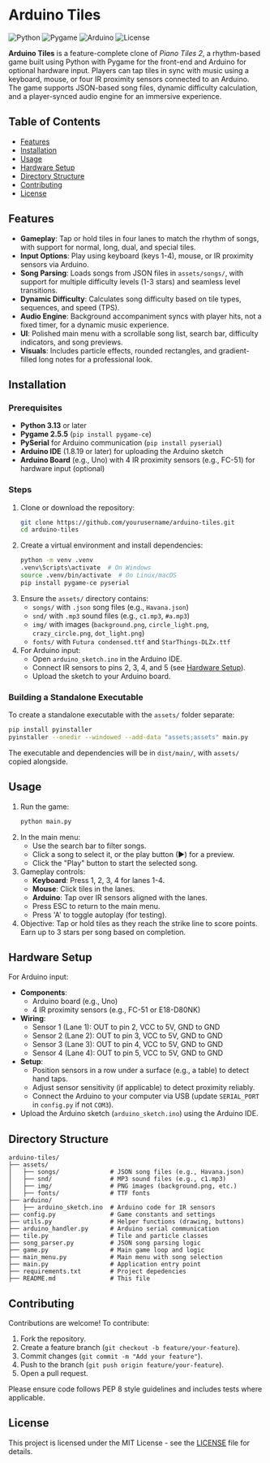 # Arduino Tiles

![Python](https://img.shields.io/badge/Python-3.13-blue?logo=python)
![Pygame](https://img.shields.io/badge/Pygame-2.5.5-orange?logo=pygame)
![Arduino](https://img.shields.io/badge/Arduino-1.8.19-red?logo=arduino)
![License](https://img.shields.io/badge/License-MIT-green)

**Arduino Tiles** is a feature-complete clone of *Piano Tiles 2*, a rhythm-based game built using Python with Pygame for the front-end and Arduino for optional hardware input. Players can tap tiles in sync with music using a keyboard, mouse, or four IR proximity sensors connected to an Arduino. The game supports JSON-based song files, dynamic difficulty calculation, and a player-synced audio engine for an immersive experience.

## Table of Contents
- [Features](#features)
- [Installation](#installation)
- [Usage](#usage)
- [Hardware Setup](#hardware-setup)
- [Directory Structure](#directory-structure)
- [Contributing](#contributing)
- [License](#license)

## Features
- **Gameplay**: Tap or hold tiles in four lanes to match the rhythm of songs, with support for normal, long, dual, and special tiles.
- **Input Options**: Play using keyboard (keys 1-4), mouse, or IR proximity sensors via Arduino.
- **Song Parsing**: Loads songs from JSON files in `assets/songs/`, with support for multiple difficulty levels (1-3 stars) and seamless level transitions.
- **Dynamic Difficulty**: Calculates song difficulty based on tile types, sequences, and speed (TPS).
- **Audio Engine**: Background accompaniment syncs with player hits, not a fixed timer, for a dynamic music experience.
- **UI**: Polished main menu with a scrollable song list, search bar, difficulty indicators, and song previews.
- **Visuals**: Includes particle effects, rounded rectangles, and gradient-filled long notes for a professional look.

## Installation

### Prerequisites
- **Python 3.13** or later
- **Pygame 2.5.5** (`pip install pygame-ce`)
- **PySerial** for Arduino communication (`pip install pyserial`)
- **Arduino IDE** (1.8.19 or later) for uploading the Arduino sketch
- **Arduino Board** (e.g., Uno) with 4 IR proximity sensors (e.g., FC-51) for hardware input (optional)

### Steps
1. Clone or download the repository:
   ```bash
   git clone https://github.com/yourusername/arduino-tiles.git
   cd arduino-tiles
   ```
2. Create a virtual environment and install dependencies:
   ```bash
   python -m venv .venv
   .venv\Scripts\activate  # On Windows
   source .venv/bin/activate  # On Linux/macOS
   pip install pygame-ce pyserial
   ```
3. Ensure the `assets/` directory contains:
   - `songs/` with `.json` song files (e.g., `Havana.json`)
   - `snd/` with `.mp3` sound files (e.g., `c1.mp3`, `#a.mp3`)
   - `img/` with images (`background.png`, `circle_light.png`, `crazy_circle.png`, `dot_light.png`)
   - `fonts/` with `Futura condensed.ttf` and `StarThings-DLZx.ttf`
4. For Arduino input:
   - Open `arduino_sketch.ino` in the Arduino IDE.
   - Connect IR sensors to pins 2, 3, 4, and 5 (see [Hardware Setup](#hardware-setup)).
   - Upload the sketch to your Arduino board.

### Building a Standalone Executable
To create a standalone executable with the `assets/` folder separate:
```bash
pip install pyinstaller
pyinstaller --onedir --windowed --add-data "assets;assets" main.py
```
The executable and dependencies will be in `dist/main/`, with `assets/` copied alongside.

## Usage
1. Run the game:
   ```bash
   python main.py
   ```
2. In the main menu:
   - Use the search bar to filter songs.
   - Click a song to select it, or the play button (▶) for a preview.
   - Click the "Play" button to start the selected song.
3. Gameplay controls:
   - **Keyboard**: Press 1, 2, 3, 4 for lanes 1-4.
   - **Mouse**: Click tiles in the lanes.
   - **Arduino**: Tap over IR sensors aligned with the lanes.
   - Press ESC to return to the main menu.
   - Press 'A' to toggle autoplay (for testing).
4. Objective: Tap or hold tiles as they reach the strike line to score points. Earn up to 3 stars per song based on completion.

## Hardware Setup
For Arduino input:
- **Components**:
  - Arduino board (e.g., Uno)
  - 4 IR proximity sensors (e.g., FC-51 or E18-D80NK)
- **Wiring**:
  - Sensor 1 (Lane 1): OUT to pin 2, VCC to 5V, GND to GND
  - Sensor 2 (Lane 2): OUT to pin 3, VCC to 5V, GND to GND
  - Sensor 3 (Lane 3): OUT to pin 4, VCC to 5V, GND to GND
  - Sensor 4 (Lane 4): OUT to pin 5, VCC to 5V, GND to GND
- **Setup**:
  - Position sensors in a row under a surface (e.g., a table) to detect hand taps.
  - Adjust sensor sensitivity (if applicable) to detect proximity reliably.
  - Connect the Arduino to your computer via USB (update `SERIAL_PORT` in `config.py` if not `COM3`).
- Upload the Arduino sketch (`arduino_sketch.ino`) using the Arduino IDE.

## Directory Structure
```
arduino-tiles/
├── assets/
│   ├── songs/              # JSON song files (e.g., Havana.json)
│   ├── snd/                # MP3 sound files (e.g., c1.mp3)
│   ├── img/                # PNG images (background.png, etc.)
│   ├── fonts/              # TTF fonts
├── arduino/
│   ├── arduino_sketch.ino  # Arduino code for IR sensors
├── config.py               # Game constants and settings
├── utils.py                # Helper functions (drawing, buttons)
├── arduino_handler.py      # Arduino serial communication
├── tile.py                 # Tile and particle classes
├── song_parser.py          # JSON song parsing logic
├── game.py                 # Main game loop and logic
├── main_menu.py            # Main menu with song selection
├── main.py                 # Application entry point
├── requirements.txt        # Project depedencies
├── README.md               # This file
```

## Contributing
Contributions are welcome! To contribute:
1. Fork the repository.
2. Create a feature branch (`git checkout -b feature/your-feature`).
3. Commit changes (`git commit -m "Add your feature"`).
4. Push to the branch (`git push origin feature/your-feature`).
5. Open a pull request.

Please ensure code follows PEP 8 style guidelines and includes tests where applicable.

## License
This project is licensed under the MIT License - see the [LICENSE](LICENSE) file for details.